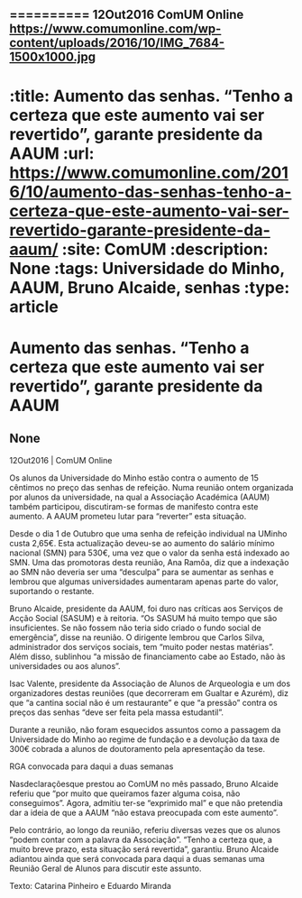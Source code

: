 
==========
12Out2016
ComUM Online
https://www.comumonline.com/wp-content/uploads/2016/10/IMG_7684-1500x1000.jpg
---
:title: Aumento das senhas. “Tenho a certeza que este aumento vai ser revertido”, garante presidente da AAUM
:url: https://www.comumonline.com/2016/10/aumento-das-senhas-tenho-a-certeza-que-este-aumento-vai-ser-revertido-garante-presidente-da-aaum/
:site: ComUM
:description: None
:tags: Universidade do Minho, AAUM, Bruno Alcaide, senhas
:type: article
==========


# **Aumento das senhas. “Tenho a certeza que este aumento vai ser revertido”, garante presidente da AAUM**

## None

12Out2016 | ComUM Online

Os alunos da Universidade do Minho estão contra o aumento de 15 cêntimos no preço das senhas de refeição. Numa reunião ontem organizada por alunos da universidade, na qual a Associação Académica (AAUM) também participou, discutiram-se formas de manifesto contra este aumento. A AAUM prometeu lutar para “reverter” esta situação.

Desde o dia 1 de Outubro que uma senha de refeição individual na UMinho custa 2,65€. Esta actualização deveu-se ao aumento do salário mínimo nacional (SMN) para 530€, uma vez que o valor da senha está indexado ao SMN. Uma das promotoras desta reunião, Ana Ramôa, diz que a indexação ao SMN não deveria ser uma “desculpa” para se aumentar as senhas e lembrou que algumas universidades aumentaram apenas parte do valor, suportando o restante.

Bruno Alcaide, presidente da AAUM, foi duro nas críticas aos Serviços de Acção Social (SASUM) e à reitoria. “Os SASUM há muito tempo que são insuficientes. Se não fossem não teria sido criado o fundo social de emergência”, disse na reunião. O dirigente lembrou que Carlos Silva, administrador dos serviços sociais, tem “muito poder nestas matérias”. Além disso, sublinhou “a missão de financiamento cabe ao Estado, não às universidades ou aos alunos”.

Isac Valente, presidente da Associação de Alunos de Arqueologia e um dos organizadores destas reuniões (que decorreram em Gualtar e Azurém), diz que “a cantina social não é um restaurante” e que “a pressão” contra os preços das senhas “deve ser feita pela massa estudantil”.

Durante a reunião, não foram esquecidos assuntos como a passagem da Universidade do Minho ao regime de fundação e a devolução da taxa de 300€ cobrada a alunos de doutoramento pela apresentação da tese.

RGA convocada para daqui a duas semanas

Nasdeclaraçõesque prestou ao ComUM no mês passado, Bruno Alcaide referiu que “por muito que queiramos fazer alguma coisa, não conseguimos”. Agora, admitiu ter-se “exprimido mal” e que não pretendia dar a ideia de que a AAUM “não estava preocupada com este aumento”.

Pelo contrário, ao longo da reunião, referiu diversas vezes que os alunos “podem contar com a palavra da Associação”. “Tenho a certeza que, a muito breve prazo, esta situação será revertida”, garantiu. Bruno Alcaide adiantou ainda que será convocada para daqui a duas semanas uma Reunião Geral de Alunos para discutir este assunto.

Texto: Catarina Pinheiro e Eduardo Miranda

